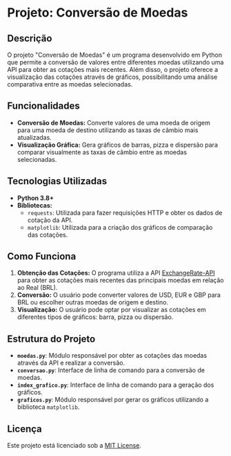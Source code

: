 # Projeto: Conversão de Moedas

## Descrição
O projeto "Conversão de Moedas" é um programa desenvolvido em Python que permite a conversão de valores entre diferentes moedas utilizando uma API para obter as cotações mais recentes. Além disso, o projeto oferece a visualização das cotações através de gráficos, possibilitando uma análise comparativa entre as moedas selecionadas.

## Funcionalidades
- **Conversão de Moedas:** Converte valores de uma moeda de origem para uma moeda de destino utilizando as taxas de câmbio mais atualizadas.
- **Visualização Gráfica:** Gera gráficos de barras, pizza e dispersão para comparar visualmente as taxas de câmbio entre as moedas selecionadas.

## Tecnologias Utilizadas
- **Python 3.8+**
- **Bibliotecas:** 
  - `requests`: Utilizada para fazer requisições HTTP e obter os dados de cotação da API.
  - `matplotlib`: Utilizada para a criação dos gráficos de comparação das cotações.

## Como Funciona
1. **Obtenção das Cotações:** O programa utiliza a API [ExchangeRate-API](https://www.exchangerate-api.com/) para obter as cotações mais recentes das principais moedas em relação ao Real (BRL).
2. **Conversão:** O usuário pode converter valores de USD, EUR e GBP para BRL ou escolher outras moedas de origem e destino.
3. **Visualização:** O usuário pode optar por visualizar as cotações em diferentes tipos de gráficos: barra, pizza ou dispersão.

## Estrutura do Projeto
- **`moedas.py`**: Módulo responsável por obter as cotações das moedas através da API e realizar a conversão.
- **`conversao.py`**: Interface de linha de comando para a conversão de moedas.
- **`index_grafico.py`**: Interface de linha de comando para a geração dos gráficos.
- **`graficos.py`**: Módulo responsável por gerar os gráficos utilizando a biblioteca `matplotlib`.

## Licença
Este projeto está licenciado sob a [MIT License](LICENSE).
